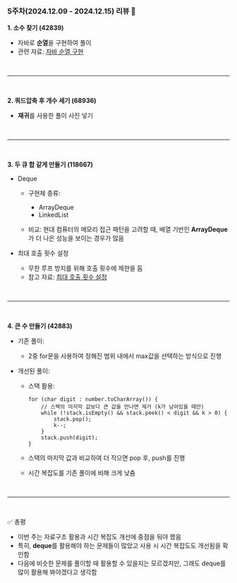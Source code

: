 ### 5주차(2024.12.09 - 2024.12.15) 리뷰 🤔


**1. 소수 찾기 (42839)**
- 자바로 **순열**을 구현하여 풀이
- 관련 자료: [자바 순열 구현](https://sskl660.tistory.com/48)

<br><hr><br>

**2. 쿼드압축 후 개수 세기 (68936)**
- **재귀**를 사용한 풀이
사진 넣기

<br><hr><br>

**3. 두 큐 합 같게 만들기 (118667)**
- Deque
    - 구현체 종류:
        - ArrayDeque
        - LinkedList

    - 비교:
    현대 컴퓨터의 메모리 접근 패턴을 고려할 때, 배열 기반인 **ArrayDeque**가 더 나은 성능을 보이는 경우가 많음

- 최대 호출 횟수 설정
    - 무한 루프 방지를 위해 호출 횟수에 제한을 둠
    - 참고 자료: [최대 호출 횟수 설정](https://tae-hui.tistory.com/entry/프로그래머스-두-큐-합-같게-만들기-Level2-2022-KAKAO-TECH-INTERNSHIP)

<br><hr><br>

**4. 큰 수 만들기 (42883)**
- 기존 풀이:
    - 2중 for문을 사용하여 정해진 범위 내에서 max값을 선택하는 방식으로 진행

- 개선된 풀이:
    - 스택 활용:
        ```
        for (char digit : number.toCharArray()) {
            // 스택의 마지막 값보다 큰 값을 만나면 제거 (k가 남아있을 때만)
            while (!stack.isEmpty() && stack.peek() < digit && k > 0) {
                stack.pop();
                k--;
            }
            stack.push(digit);
        }
        ```

    - 스택의 마지막 값과 비교하여 더 작으면 pop 후, push를 진행
    - 시간 복잡도를 기존 풀이에 비해 크게 낮춤

<br><hr><br>

✅ 총평
- 이번 주는 자료구조 활용과 시간 복잡도 개선에 중점을 둬야 했음
- 특히, **deque**를 활용해야 하는 문제들이 많았고 사용 시 시간 복잡도도 개선됨을 확인함
- 다음에 비슷한 문제를 풀이할 때 활용할 수 있을지는 모르겠지만, 그래도 deque를 많이 활용해 봐야겠다고 생각함